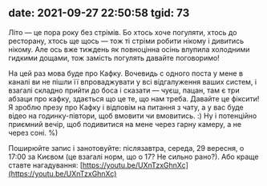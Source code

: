 date: 2021-09-27 22:50:58
tgid: 73
----

Літо — це пора року без стрімів. Бо хтось хоче погуляти, хтось до ресторану, хтось ще щось — тож ті стріми робити нікому і дивитись нікому. Але ось вже тиждень як повноцінна осінь влупила холодними гидкими дощами, тож замість погулять давайте поговоримо!

На цей раз мова буде про Кафку. Вочевидь с одного поста у мене в каналі ви не пішли її впроваджувати у всі відгалуження ваших систем, і взагалі складно прийти до боса і сказати — чуєш, пацан, там є три абзаци про кафку, здається що це те, що нам треба. Давайте це фіксити! Я зроблю презу про Кафку і відповім на питання з чату, а у вас буде відео на годинку-півтори, щоб вмовити чи вмовитись. :) Ну і потенційно приємний вечір, щоб подивитися на мене через гарну камеру, а не через соні. %)

Поширюйте запис і занотовуйте: післязавтра, середа, 29 вересня, о 17:00 за Києвом (це взагалі норм, що о 17? Не сильно рано?). Або краще ставте нагадування: [https://youtu.be/UXnTzxGhnXc](https://youtu.be/UXnTzxGhnXc)
